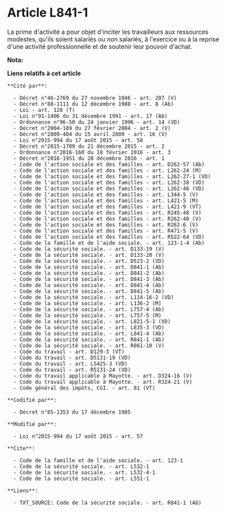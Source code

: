 # Article L841-1

La prime d'activité a pour objet d'inciter les travailleurs aux ressources modestes, qu'ils soient salariés ou non salariés,
à l'exercice ou à la reprise d'une activité professionnelle et de soutenir leur pouvoir d'achat.

**Nota:**



**Liens relatifs à cet article**

	**Cité par**:

	  - Décret n°46-2769 du 27 novembre 1946 - art. 207 (V)
	  - Décret n°88-1111 du 12 décembre 1988 - art. 8 (Ab)
	  - Loi - art. 128 (T)
	  - Loi n°91-1406 du 31 décembre 1991 - art. 17 (Ab)
	  - Ordonnance n°96-50 du 24 janvier 1996 - art. 14 (VD)
	  - Décret n°2004-189 du 27 février 2004 - art. 2 (V)
	  - Décret n°2009-404 du 15 avril 2009 - art. 16 (V)
	  - Loi n°2015-994 du 17 août 2015 - art. 58
	  - Décret n°2015-1709 du 21 décembre 2015 - art. 2
	  - Ordonnance n°2016-160 du 18 février 2016 - art. 3
	  - Décret n°2016-1951 du 28 décembre 2016 - art. 1
	  - Code de l'action sociale et des familles - art. D262-57 (Ab)
	  - Code de l'action sociale et des familles - art. L262-24 (M)
	  - Code de l'action sociale et des familles - art. L262-27-1 (VD)
	  - Code de l'action sociale et des familles - art. L262-38 (VD)
	  - Code de l'action sociale et des familles - art. L262-46 (VD)
	  - Code de l'action sociale et des familles - art. L344-5 (V)
	  - Code de l'action sociale et des familles - art. L421-5 (M)
	  - Code de l'action sociale et des familles - art. L421-9 (VT)
	  - Code de l'action sociale et des familles - art. R245-48 (V)
	  - Code de l'action sociale et des familles - art. R262-40 (V)
	  - Code de l'action sociale et des familles - art. R262-6 (V)
	  - Code de l'action sociale et des familles - art. R471-5 (V)
	  - Code de l'action sociale et des familles - art. R522-64 (VD)
	  - Code de la famille et de l'aide sociale. - art. 123-1-4 (Ab)
	  - Code de la sécurité sociale. - art. D133-19 (V)
	  - Code de la sécurité sociale. - art. D133-20 (V)
	  - Code de la sécurité sociale. - art. D523-2 (VD)
	  - Code de la sécurité sociale. - art. D841-1 (Ab)
	  - Code de la sécurité sociale. - art. D841-2 (Ab)
	  - Code de la sécurité sociale. - art. D841-3 (Ab)
	  - Code de la sécurité sociale. - art. D841-4 (Ab)
	  - Code de la sécurité sociale. - art. D841-5 (Ab)
	  - Code de la sécurité sociale. - art. L114-16-2 (VD)
	  - Code de la sécurité sociale. - art. L136-2 (M)
	  - Code de la sécurité sociale. - art. L757-4 (Ab)
	  - Code de la sécurité sociale. - art. L757-5 (M)
	  - Code de la sécurité sociale. - art. L821-5-1 (VD)
	  - Code de la sécurité sociale. - art. L835-3 (VD)
	  - Code de la sécurité sociale. - art. L841-4 (Ab)
	  - Code de la sécurité sociale. - art. R841-1 (Ab)
	  - Code de la sécurité sociale. - art. R861-10 (V)
	  - Code du travail - art. D129-3 (VT)
	  - Code du travail - art. D5131-19 (VD)
	  - Code du travail - art. L5425-3 (VD)
	  - Code du travail - art. R5131-24 (VD)
	  - Code du travail applicable à Mayotte. - art. D324-16 (V)
	  - Code du travail applicable à Mayotte. - art. R324-21 (V)
	  - Code général des impôts, CGI. - art. 81 (VT)

	**Codifié par**:

	  - Décret n°85-1353 du 17 décembre 1985

	**Modifié par**:

	  - Loi n°2015-994 du 17 août 2015 - art. 57

	**Cite**:

	  - Code de la famille et de l'aide sociale. - art. 123-1
	  - Code de la sécurité sociale. - art. L532-1
	  - Code de la sécurité sociale. - art. L532-4-1
	  - Code de la sécurité sociale. - art. L551-1

	**Liens**:

	  - TXT_SOURCE: Code de la sécurité sociale. - art. R841-1 (Ab)
